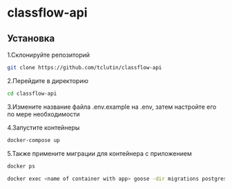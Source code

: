 # classflow-api

## Установка

1.Склонируйте репозиторий
```bash
git clone https://github.com/tclutin/classflow-api
```
2.Перейдите в директорию 
```bash
cd classflow-api
```
3.Измените название файла .env.example на .env, затем настройте его по мере необходимости

4.Запустите контейнеры
```bash
docker-compose up
```

5.Также примените миграции для контейнера с приложением
```bash
docker ps
```
```bash
docker exec <name of container with app> goose -dir migrations postgres "postgresql://postgres:postgres@localhost:5432/schedule_backend?sslmode=disable" up 
```